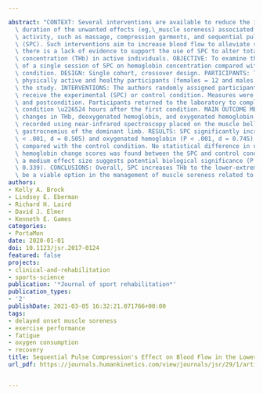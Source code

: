 ---
abstract: "CONTEXT: Several interventions are available to reduce the intensity and\
  \ duration of the unwanted effects (eg,\_muscle soreness) associated with physical\
  \ activity, such as massage, compression garments, and sequential pulse compression\
  \ (SPC). Such interventions aim to increase blood flow to alleviate symptoms. However,\
  \ there is a lack of evidence to support the use of SPC to alter total hemoglobin\
  \ concentration (THb) in active individuals. OBJECTIVE: To examine the acute effects\
  \ of a single session of SPC on hemoglobin concentration compared with a control\
  \ condition. DESIGN: Single cohort, crossover design. PARTICIPANTS: Thirty-four\
  \ physically active and healthy participants (females = 12 and males = 22) completed\
  \ the study. INTERVENTIONS: The authors randomly assigned participants to first\
  \ receive the experimental (SPC) or control condition. Measures were recorded precondition\
  \ and postcondition. Participants returned to the laboratory to complete the second\
  \ condition \u226524 hours after the first condition. MAIN OUTCOME MEASURES: Relative\
  \ changes in THb, deoxygenated hemoglobin, and oxygenated hemoglobin measures were\
  \ recorded using near-infrared spectroscopy placed on the muscle belly of the medial\
  \ gastrocnemius of the dominant limb. RESULTS: SPC significantly increased THb (P\
  \ < .001, d = 0.505) and oxygenated hemoglobin (P < .001, d = 0.745) change scores\
  \ compared with the control condition. No statistical difference in deoxygenated\
  \ hemoglobin change scores was found between the SPC and control conditions, but\
  \ a medium effect size suggests potential biological significance (P = .06, d =\
  \ 0.339). CONCLUSIONS: Overall, SPC increases THb to the lower-extremity and may\
  \ be a viable option in the management of muscle soreness related to physical activity."
authors:
- Kelly A. Brock
- Lindsey E. Eberman
- Richard H. Laird
- David J. Elmer
- Kenneth E. Games
categories:
- PortaMon
date: 2020-01-01
doi: 10.1123/jsr.2017-0124
featured: false
projects:
- clinical-and-rehabilitation
- sports-science
publication: '*Journal of sport rehabilitation*'
publication_types:
- '2'
publishDate: 2021-03-05 16:32:21.071766+00:00
tags:
- delayed onset muscle soreness
- exercise performance
- fatigue
- oxygen consumption
- recovery
title: Sequential Pulse Compression's Effect on Blood Flow in the Lower-Extremity
url_pdf: https://journals.humankinetics.com/view/journals/jsr/29/1/article-p7.xml

---

